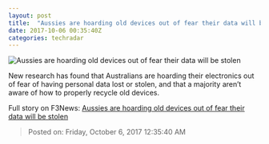 ```yaml
---
layout: post
title:  "Aussies are hoarding old devices out of fear their data will be stolen"
date: 2017-10-06 00:35:40Z
categories: techradar
---
```


![Aussies are hoarding old devices out of fear their data will be stolen](http://cdn.mos.cms.futurecdn.net/kuMK4jcg2mkpVgkGFgdFob-1200-80.jpg)

New research has found that Australians are hoarding their electronics out of fear of having personal data lost or stolen, and that a majority aren’t aware of how to properly recycle old devices.


Full story on F3News: [Aussies are hoarding old devices out of fear their data will be stolen](http://www.f3nws.com/n/qecH3H)

> Posted on: Friday, October 6, 2017 12:35:40 AM
